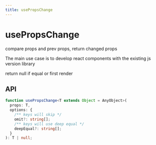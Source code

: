 ```yaml
---
title: usePropsChange
---
```


# usePropsChange

compare props and prev props, return changed props

The main use case is to develop react components with the existing js version library

return null if equal or first render

## API

```ts
function usePropsChange<T extends Object = AnyObject>(
  props: T,
  options: {
    /** keys will skip */
    omit?: string[];
    /** keys will use deep equal */
    deepEqual?: string[];
  }
): T | null;
```
